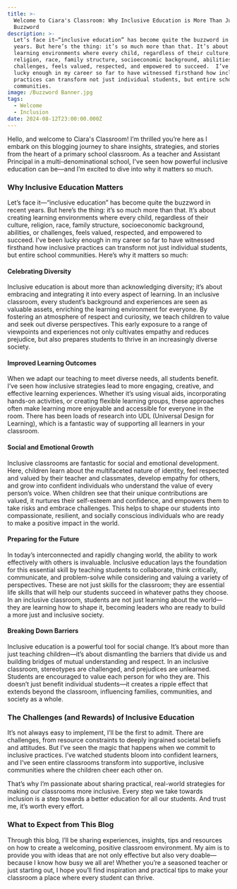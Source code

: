 ```yaml
---
title: >-
  Welcome to Ciara's Classroom: Why Inclusive Education is More Than Just a
  Buzzword
description: >-
  Let’s face it—“inclusive education” has become quite the buzzword in recent
  years. But here’s the thing: it’s so much more than that. It’s about creating
  learning environments where every child, regardless of their culture,
  religion, race, family structure, socioeconomic background, abilities, or
  challenges, feels valued, respected, and empowered to succeed.  I’ve been
  lucky enough in my career so far to have witnessed firsthand how inclusive
  practices can transform not just individual students, but entire school
  communities.
image: /Buzzword Banner.jpg
tags:
  - Welcome
  - Inclusion
date: 2024-08-12T23:00:00.000Z
---
```


Hello, and welcome to Ciara's Classroom! I’m thrilled you’re here as I embark on this blogging journey to share insights, strategies, and stories from the heart of a primary school classroom. As a teacher and Assistant Principal in a multi-denominational school, I've seen how powerful inclusive education can be—and I’m excited to dive into why it matters so much.

### Why Inclusive Education Matters

Let’s face it—“inclusive education” has become quite the buzzword in recent years. But here’s the thing: it’s so much more than that. It’s about creating learning environments where every child, regardless of their culture, religion, race, family structure, socioeconomic background, abilities, or challenges, feels valued, respected, and empowered to succeed.  I’ve been lucky enough in my career so far to have witnessed firsthand how inclusive practices can transform not just individual students, but entire school communities. Here’s why it matters so much:

#### Celebrating Diversity

Inclusive education is about more than acknowledging diversity; it’s about embracing and integrating it into every aspect of learning. In an inclusive classroom, every student’s background and experiences are seen as valuable assets, enriching the learning environment for everyone. By fostering an atmosphere of respect and curiosity, we teach children to value and seek out diverse perspectives. This early exposure to a range of viewpoints and experiences not only cultivates empathy and reduces prejudice, but also prepares students to thrive in an increasingly diverse society.

#### Improved Learning Outcomes

When we adapt our teaching to meet diverse needs, all students benefit. I’ve seen how inclusive strategies lead to more engaging, creative, and effective learning experiences. Whether it’s using visual aids, incorporating hands-on activities, or creating flexible learning groups, these approaches often make learning more enjoyable and accessible for everyone in the room.  There has been loads of research into UDL (Universal Design for Learning), which is a fantastic way of supporting all learners in your classroom.

#### Social and Emotional Growth

Inclusive classrooms are fantastic for social and emotional development. Here, children learn about the multifaceted nature of identity, feel respected and valued by their teacher and classmates, develop empathy for others, and grow into confident individuals who understand the value of every person’s voice. When children see that their unique contributions are valued, it nurtures their self-esteem and confidence, and empowers them to take risks and embrace challenges. This helps to shape our students into compassionate, resilient, and socially conscious individuals who are ready to make a positive impact in the world.

#### Preparing for the Future

In today’s interconnected and rapidly changing world, the ability to work effectively with others is invaluable. Inclusive education lays the foundation for this essential skill by teaching students to collaborate, think critically, communicate, and problem-solve while considering and valuing a variety of perspectives. These are not just skills for the classroom; they are essential life skills that will help our students succeed in whatever paths they choose. In an inclusive classroom, students are not just learning about the world—they are learning how to shape it, becoming leaders who are ready to build a more just and inclusive society.

#### Breaking Down Barriers

Inclusive education is a powerful tool for social change. It’s about more than just teaching children—it’s about dismantling the barriers that divide us and building bridges of mutual understanding and respect. In an inclusive classroom, stereotypes are challenged, and prejudices are unlearned. Students are encouraged to value each person for who they are. This doesn’t just benefit individual students—it creates a ripple effect that extends beyond the classroom, influencing families, communities, and society as a whole.

### The Challenges (and Rewards) of Inclusive Education

It’s not always easy to implement, I’ll be the first to admit. There are challenges, from resource constraints to deeply ingrained societal beliefs and attitudes. But I’ve seen the magic that happens when we commit to inclusive practices. I’ve watched students bloom into confident learners, and I’ve seen entire classrooms transform into supportive, inclusive communities where the children cheer each other on.

That’s why I’m passionate about sharing practical, real-world strategies for making our classrooms more inclusive. Every step we take towards inclusion is a step towards a better education for all our students. And trust me, it’s worth every effort.

### What to Expect from This Blog

Through this blog, I’ll be sharing experiences, insights, tips and resources on how to create a welcoming, positive classroom environment. My aim is to provide you with ideas that are not only effective but also very doable—because I know how busy we all are!  Whether you’re a seasoned teacher or just starting out, I hope you’ll find inspiration and practical tips to make your classroom a place where every student can thrive.
